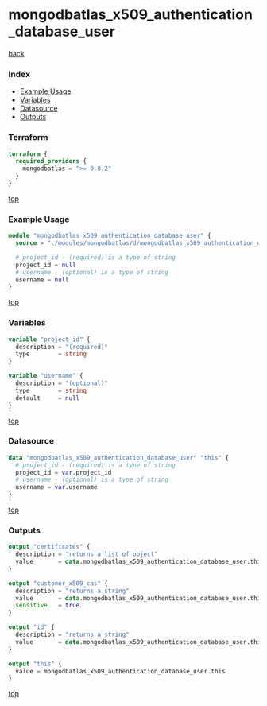 # mongodbatlas_x509_authentication_database_user

[back](../mongodbatlas.md)

### Index

- [Example Usage](#example-usage)
- [Variables](#variables)
- [Datasource](#datasource)
- [Outputs](#outputs)

### Terraform

```terraform
terraform {
  required_providers {
    mongodbatlas = ">= 0.8.2"
  }
}
```

[top](#index)

### Example Usage

```terraform
module "mongodbatlas_x509_authentication_database_user" {
  source = "./modules/mongodbatlas/d/mongodbatlas_x509_authentication_database_user"

  # project_id - (required) is a type of string
  project_id = null
  # username - (optional) is a type of string
  username = null
}
```

[top](#index)

### Variables

```terraform
variable "project_id" {
  description = "(required)"
  type        = string
}

variable "username" {
  description = "(optional)"
  type        = string
  default     = null
}
```

[top](#index)

### Datasource

```terraform
data "mongodbatlas_x509_authentication_database_user" "this" {
  # project_id - (required) is a type of string
  project_id = var.project_id
  # username - (optional) is a type of string
  username = var.username
}
```

[top](#index)

### Outputs

```terraform
output "certificates" {
  description = "returns a list of object"
  value       = data.mongodbatlas_x509_authentication_database_user.this.certificates
}

output "customer_x509_cas" {
  description = "returns a string"
  value       = data.mongodbatlas_x509_authentication_database_user.this.customer_x509_cas
  sensitive   = true
}

output "id" {
  description = "returns a string"
  value       = data.mongodbatlas_x509_authentication_database_user.this.id
}

output "this" {
  value = mongodbatlas_x509_authentication_database_user.this
}
```

[top](#index)